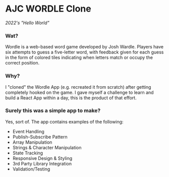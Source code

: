 # AJC WORDLE Clone
*2022's "Hello World"*



### Wat?
Wordle is a web-based word game developed by Josh Wardle. Players have six attempts to guess a five-letter word, with feedback given for each guess in the form of colored tiles indicating when letters match or occupy the correct position.

### Why?
I "cloned" the Wordle App (e.g. recreated it from scratch) after getting completely hooked on the game.  I gave myself a challenge to learn and build a React App within a day, this is the product of that effort.

### Surely this was a simple app to make?
Yes, sort of.  The app contains examples of the following:
 - Event Handling
 - Publish-Subscribe Pattern
 - Array Manipulation
 - Strings & Character Manipulation
 - State Tracking
 - Responsive Design & Styling
 - 3rd Party Library Integration
 - Validation/Testing
